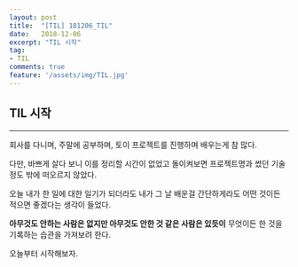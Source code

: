 ```yaml
---
layout: post
title:  "[TIL] 181206_TIL"
date:   2018-12-06
excerpt: "TIL 시작"
tag:
- TIL
comments: true
feature: '/assets/img/TIL.jpg'
---
```


## TIL 시작

---

회사를 다니며, 주말에 공부하며, 토이 프로젝트를 진행하며 배우는게 참 많다.

다만, 바쁘게 살다 보니 이를 정리할 시간이 없었고 돌이켜보면 프로젝트명과 썼던 기술 정도 밖에 떠오르지 않았다.

오늘 내가 한 일에 대한 일기가 되더라도 내가 그 날 배운걸 간단하게라도 어떤 것이든 적으면 좋겠다는 생각이 들었다.

**아무것도 안하는 사람은 없지만 아무것도 안한 것 같은 사람은 있듯이** 무엇이든 한 것을 기록하는 습관을 가져보려 한다.

오늘부터 시작해보자.